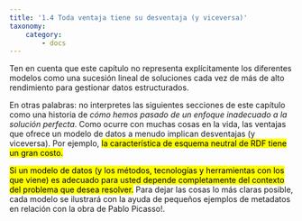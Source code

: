 ```yaml
---
title: '1.4 Toda ventaja tiene su desventaja (y viceversa)'
taxonomy:
    category:
        - docs
---
```


Ten en cuenta que este capítulo no representa explícitamente los diferentes modelos como una sucesión lineal de soluciones cada vez de más de alto rendimiento para gestionar datos estructurados. 

En otras palabras: no interpretes las siguientes secciones de este capítulo como una historia de _cómo hemos pasado de un enfoque inadecuado a la solución perfecta_. Como ocurre con muchas cosas en la vida, las ventajas que ofrece un modelo de datos a menudo implican desventajas (y viceversa). Por ejemplo, <mark>la característica de esquema neutral de RDF tiene un gran costo.</mark> 

<mark>Si un modelo de datos (y los métodos, tecnologías y herramientas con los que viene) es adecuado para usted depende completamente del contexto del problema que desea resolver.</mark> Para dejar las cosas lo más claras posible, cada modelo se ilustrará con la ayuda de pequeños ejemplos de metadatos en relación con la obra de Pablo Picasso!.
